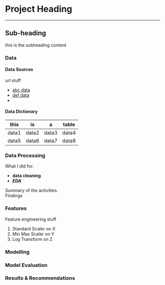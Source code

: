 # Project Heading 

---

## Sub-heading

this is the subheading content

### Data

#### Data Sources
url stuff
* [abc data](https://github.com/merzechan)
* [def data](https://github.com/merzechan)
* 

#### Data Dictionary
| this | is | a | table |
|-|-|-|-|
| data1 | data2 | data3 | data4 |
| data5 | data6 | data7 | data8 |


### Data Processing
What I did for:  
- **data cleaning** 
- ***EDA***  

Summary of the activities.  
Findings  

### Features
Feature engineering stuff
1. Standard Scaler on X
2. Min Max Scaler on Y
3. Log Transform on Z

### Modelling

### Model Evaluation

### Results & Recommendations
